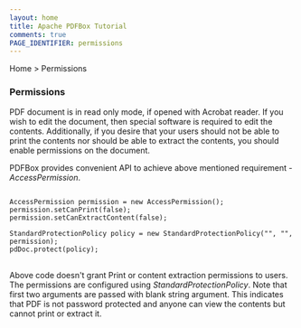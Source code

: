 ```yaml
---
layout: home
title: Apache PDFBox Tutorial
comments: true
PAGE_IDENTIFIER: permissions
---
```


<div class="demo-crumbs mdl-color-text--grey-500">
  Home &gt; Permissions
</div>


### Permissions

PDF document is in read only mode, if opened with Acrobat reader. If you wish to
edit the document, then special software is required to edit the contents.
Additionally, if you desire that your users should not be able to print the contents
nor should be able to extract the contents, you should enable permissions on the
document.

PDFBox provides convenient API to achieve above mentioned requirement - *AccessPermission*.

<pre>
<code class="java">
AccessPermission permission = new AccessPermission();
permission.setCanPrint(false);
permission.setCanExtractContent(false);

StandardProtectionPolicy policy = new StandardProtectionPolicy("", "", permission);
pdDoc.protect(policy);
</code>
</pre>

Above code doesn't grant Print or content extraction permissions to users. The permissions
are configured using *StandardProtectionPolicy*. Note that first two arguments are
passed with blank string argument. This indicates that PDF is not password protected
and anyone can view the contents but cannot print or extract it.
